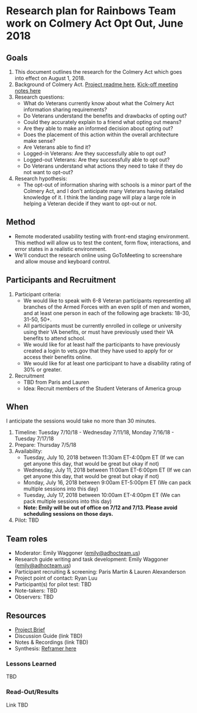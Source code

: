# Research plan for Rainbows Team work on Colmery Act Opt Out, June 2018

## Goals
1. This document outlines the research for the Colmery Act which goes into effect on August 1, 2018.
2. Background of Colmery Act. [Project readme here](https://github.com/department-of-veterans-affairs/va.gov-team/blob/master/products/education-careers/opt-out/README.md), [Kick-off meeting notes here](https://github.com/department-of-veterans-affairs/va.gov-team/blob/master/products/education-careers/opt-out/kickoff-meeting-notes.md)
3. Research questions:
    - What do Veterans currently know about what the Colmery Act information sharing requirements?
    - Do Veterans understand the benefits and drawbacks of opting out?
    - Could they accurately explain to a friend what opting out means?
    - Are they able to make an informed decision about opting out?
    - Does the placement of this action within the overall architecture make sense?
    - Are Veterans able to find it?
    - Logged-in Veterans: Are they successfully able to opt out?
    - Logged-out Veterans: Are they successfully able to opt out?
    - Do Veterans understand what actions they need to take if they do not want to opt-out?
4. Research hypothesis:
    - The opt-out of information sharing with schools is a minor part of the Colmery Act, and I don't anticipate many Veterans having detailed knowledge of it. I think the landing page will play a large role in helping a Veteran decide if they want to opt-out or not.
  
## Method
- Remote moderated usability testing with front-end staging environment. This method will allow us to test the content, form flow, interactions, and error states in a realistic environment.
- We'll conduct the research online using GoToMeeting to screenshare and allow mouse and keyboard control.
  
## Participants and Recruitment
1. Participant criteria:
    - We would like to speak with 6-8 Veteran participants representing all branches of the Armed Forces with an even split of men and women, and at least one person in each of the following age brackets: 18-30, 31-50, 50+.
    - All participants must be currently enrolled in college or university using their VA benefits, or must have previously used their VA benefits to attend school.
    - We would like for at least half the participants to have previously created a login to vets.gov that they have used to apply for or access their benefits online. 
    - We would like for at least one participant to have a disability rating of 30% or greater.    
2. Recruitment
    - TBD from Paris and Lauren
    - Idea: Recruit members of the Student Veterans of America group
  
## When
I anticipate the sessions would take no more than 30 minutes. 

1. Timeline: Tuesday 7/10/18 - Wednesday 7/11/18, Monday 7/16/18 - Tuesday 7/17/18
2. Prepare: Thursday 7/5/18
3. Availability: 
    - Tuesday, July 10, 2018 between 11:30am ET-4:00pm ET (If we can get anyone this day, that would be great but okay if not)
    - Wednesday, July 11, 2018 between 11:00am ET-6:00pm ET (If we can get anyone this day, that would be great but okay if not)
    - Monday, July 16, 2018 between 9:00am ET-5:00pm ET (We can pack multiple sessions into this day)
    - Tuesday, July 17, 2018 between 10:00am ET-4:00pm ET (We can pack multiple sessions into this day)
    - **Note: Emily will be out of office on 7/12 and 7/13. Please avoid scheduling sessions on those days.**
4. Pilot: TBD
  
## Team roles
- Moderator: Emily Waggoner (emily@adhocteam.us)
- Research guide writing and task development: Emily Waggoner (emily@adhocteam.us)
- Participant recruiting & screening: Paris Martin & Lauren Alexanderson
- Project point of contact: Ryan Luu
- Participant(s) for pilot test: TBD
- Note-takers: TBD
- Observers: TBD

## Resources
- [Project Brief](https://github.com/department-of-veterans-affairs/va.gov-team/blob/master/products/education-careers/opt-out/README.md)
- Discussion Guide (link TBD)
- Notes & Recordings (link TBD)
- Synthesis: [Reframer here](https://www.optimalworkshop.com/a/adhoc/reframer/projects/d0fd6d1d-b4fb-435b-bb7b-f8074f3660d8)

### Lessons Learned 
TBD

### Read-Out/Results
Link TBD
